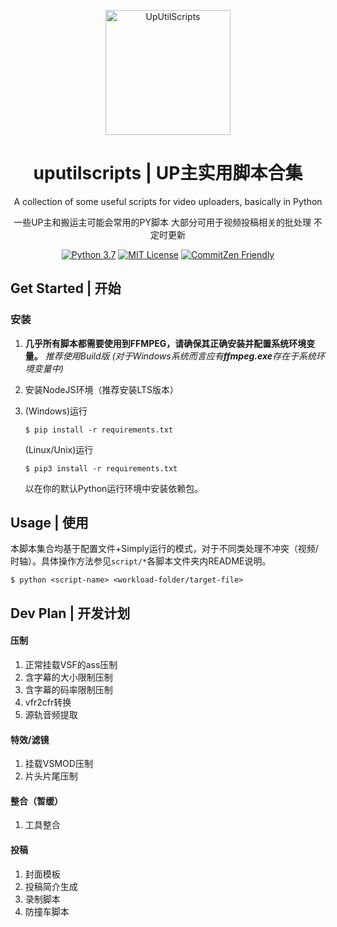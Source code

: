

<p align="center"><a href="https://space.bilibili.com/2265912"><img src="https://i.loli.net/2021/05/19/97rzoRaixOjsB5E.png" width="200" height="200" alt="UpUtilScripts"/></a></p>


<div align="center">

# uputilscripts | UP主实用脚本合集

A collection of some useful scripts for video uploaders, basically in Python

一些UP主和搬运主可能会常用的PY脚本 大部分可用于视频投稿相关的批处理 不定时更新

</div>

<p align="center"><a href="https://www.python.org/"><img src="https://img.shields.io/static/v1?label=Python&message=3.7&color=blue&style=flat-square" alt="Python 3.7"></a>
<a href="https://github.com/Cyame/uputilscripts/blob/v3/LICENSE"><img src="https://img.shields.io/static/v1?label=LICENSE&message=MIT&color=red&style=flat-square" alt="MIT License"></a>
<a href="http://commitizen.github.io/cz-cli/"><img src="https://img.shields.io/static/v1?label=commitzen&message=friendly&color=brightgreen&style=flat-square" alt="CommitZen Friendly"></a>

</p>

## Get Started | 开始

### 安装

1. **几乎所有脚本都需要使用到FFMPEG，请确保其正确安装并配置系统环境变量。**
   *推荐使用Build版 (对于Windows系统而言应有**ffmpeg.exe**存在于系统环境变量中)*

2. 安装NodeJS环境（推荐安装LTS版本）

3. (Windows)运行
    ```
    $ pip install -r requirements.txt
    ```
    
    (Linux/Unix)运行
    ```
    $ pip3 install -r requirements.txt
    ```

    以在你的默认Python运行环境中安装依赖包。

## Usage | 使用

本脚本集合均基于配置文件+Simply运行的模式，对于不同类处理不冲突（视频/时轴）。具体操作方法参见`script/*`各脚本文件夹内README说明。

```
$ python <script-name> <workload-folder/target-file>
```

## Dev Plan | 开发计划

#### 压制

1. 正常挂载VSF的ass压制
2. 含字幕的大小限制压制
3. 含字幕的码率限制压制
4. vfr2cfr转换
5. 源轨音频提取

#### 特效/滤镜

1. 挂载VSMOD压制
2. 片头片尾压制

#### 整合（暂缓）

1. 工具整合

#### 投稿

1. 封面模板
2. 投稿简介生成
3. 录制脚本
4. 防撞车脚本